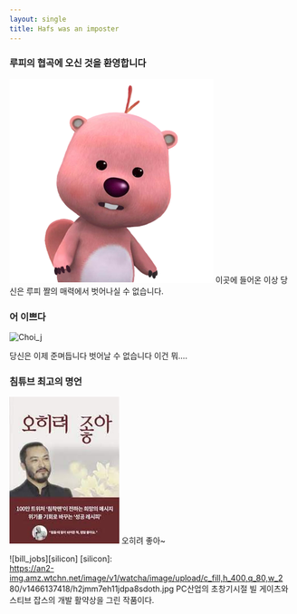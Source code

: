 ```yaml
---
layout: single
title: Hafs was an imposter
---
```

### 루피의 협곡에 오신 것을 환영합니다
![lupy](/assets/images/lupy.png)
이곳에 들어온 이상 당신은 루피 짤의 매력에서 벗어나실 수 없습니다.

### 어 이쁘다
![Choi_j][meme]

[meme]: https://m.post.naver.com/viewer/postView.nhn?volumeNo=31237885&memberNo=11461118&vType=VERTICAL#
당신은 이제 준며듭니다
벗어날 수 없습니다
이건 뭐....


### 침튜브 최고의 명언
[![5he_ryeo_Joa](/assets/images/5he_ryeo_Joa.jpg "오히려 좋아~")](https://www.google.com/url?sa=i&url=https%3A%2F%2Fblog.naver.com%2FPostView.nhn%3FblogId%3Dchoiyun9873%26logNo%3D222274703367%26parentCategoryNo%3D%26categoryNo%3D10%26viewDate%3D%26isShowPopularPosts%3Dfalse%26from%3DpostView&psig=AOvVaw2bo6sHUPf_G468rUUyaY4j&ust=1620365330458000&source=images&cd=vfe&ved=0CAIQjRxqFwoTCJDTu7KptPACFQAAAAAdAAAAABAJ)
오히려 좋아~


![bill_jobs][silicon] 
[silicon]:  
https://an2-img.amz.wtchn.net/image/v1/watcha/image/upload/c_fill,h_400,q_80,w_2 80/v1466137418/h2jmm7eh11jdpa8sdoth.jpg 
PC산업의 초창기시절 빌 게이츠와 스티브 잡스의 개발 활약상을 그린 작품이다.  
